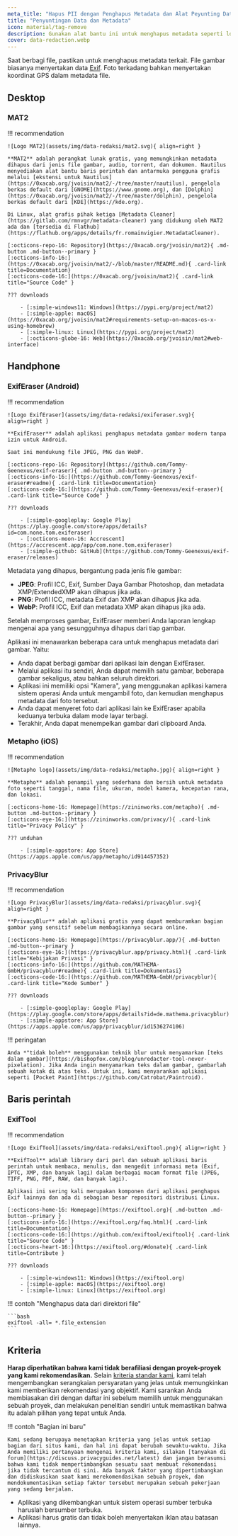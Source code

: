 ```yaml
---
meta_title: "Hapus PII dengan Penghapus Metadata dan Alat Peyunting Data - Privacy Guides"
title: "Penyuntingan Data dan Metadata"
icon: material/tag-remove
description: Gunakan alat bantu ini untuk menghapus metadata seperti lokasi GPS dan informasi identifikasi lainnya dari foto dan file yang Anda bagikan.
cover: data-redaction.webp
---
```


Saat berbagi file, pastikan untuk menghapus metadata terkait. File gambar biasanya menyertakan data [Exif](https://en.wikipedia.org/wiki/Exif). Foto terkadang bahkan menyertakan koordinat GPS dalam metadata file.

## Desktop

### MAT2

!!! recommendation

    ![Logo MAT2](assets/img/data-redaksi/mat2.svg){ align=right }
    
    **MAT2** adalah perangkat lunak gratis, yang memungkinkan metadata dihapus dari jenis file gambar, audio, torrent, dan dokumen. Nautilus menyediakan alat bantu baris perintah dan antarmuka pengguna grafis melalui [ekstensi untuk Nautilus] (https://0xacab.org/jvoisin/mat2/-/tree/master/nautilus), pengelola berkas default dari [GNOME](https://www.gnome.org), dan [Dolphin](https://0xacab.org/jvoisin/mat2/-/tree/master/dolphin), pengelola berkas default dari [KDE](https://kde.org).
    
    Di Linux, alat grafis pihak ketiga [Metadata Cleaner] (https://gitlab.com/rmnvgr/metadata-cleaner) yang didukung oleh MAT2 ada dan [tersedia di Flathub] (https://flathub.org/apps/details/fr.romainvigier.MetadataCleaner).
    
    [:octicons-repo-16: Repository](https://0xacab.org/jvoisin/mat2){ .md-button .md-button--primary }
    [:octicons-info-16:](https://0xacab.org/jvoisin/mat2/-/blob/master/README.md){ .card-link title=Documentation}
    [:octicons-code-16:](https://0xacab.org/jvoisin/mat2){ .card-link title="Source Code" }
    
    ??? downloads
    
        - [:simple-windows11: Windows](https://pypi.org/project/mat2)
        - [:simple-apple: macOS](https://0xacab.org/jvoisin/mat2#requirements-setup-on-macos-os-x-using-homebrew)
        - [:simple-linux: Linux](https://pypi.org/project/mat2)
        - [:octicons-globe-16: Web](https://0xacab.org/jvoisin/mat2#web-interface)

## Handphone

### ExifEraser (Android)

!!! recommendation

    ![Logo ExifEraser](assets/img/data-redaksi/exiferaser.svg){ align=right }
    
    **ExifEraser** adalah aplikasi penghapus metadata gambar modern tanpa izin untuk Android.
    
    Saat ini mendukung file JPEG, PNG dan WebP.
    
    [:octicons-repo-16: Repository](https://github.com/Tommy-Geenexus/exif-eraser){ .md-button .md-button--primary }
    [:octicons-info-16:](https://github.com/Tommy-Geenexus/exif-eraser#readme){ .card-link title=Documentation}
    [:octicons-code-16:](https://github.com/Tommy-Geenexus/exif-eraser){ .card-link title="Source Code" }
    
    ??? downloads
    
        - [:simple-googleplay: Google Play](https://play.google.com/store/apps/details?id=com.none.tom.exiferaser)
        - [:octicons-moon-16: Accrescent](https://accrescent.app/app/com.none.tom.exiferaser)
        - [:simple-github: GitHub](https://github.com/Tommy-Geenexus/exif-eraser/releases)

Metadata yang dihapus, bergantung pada jenis file gambar:

- **JPEG**: Profil ICC, Exif, Sumber Daya Gambar Photoshop, dan metadata XMP/ExtendedXMP akan dihapus jika ada.
- **PNG**: Profil ICC, metadata Exif dan XMP akan dihapus jika ada.
- **WebP**: Profil ICC, Exif dan metadata XMP akan dihapus jika ada.

Setelah memproses gambar, ExifEraser memberi Anda laporan lengkap mengenai apa yang sesungguhnya dihapus dari tiap gambar.

Aplikasi ini menawarkan beberapa cara untuk menghapus metadata dari gambar. Yaitu:

- Anda dapat berbagi gambar dari aplikasi lain dengan ExifEraser.
- Melalui aplikasi itu sendiri, Anda dapat memilih satu gambar, beberapa gambar sekaligus, atau bahkan seluruh direktori.
- Aplikasi ini memiliki opsi "Kamera", yang menggunakan aplikasi kamera sistem operasi Anda untuk mengambil foto, dan kemudian menghapus metadata dari foto tersebut.
- Anda dapat menyeret foto dari aplikasi lain ke ExifEraser apabila keduanya terbuka dalam mode layar terbagi.
- Terakhir, Anda dapat menempelkan gambar dari clipboard Anda.

### Metapho (iOS)

!!! recommendation

    ![Metapho logo](assets/img/data-redaksi/metapho.jpg){ align=right }
    
    **Metapho** adalah penampil yang sederhana dan bersih untuk metadata foto seperti tanggal, nama file, ukuran, model kamera, kecepatan rana, dan lokasi.
    
    [:octicons-home-16: Homepage](https://zininworks.com/metapho){ .md-button .md-button--primary }
    [:octicons-eye-16:](https://zininworks.com/privacy/){ .card-link title="Privacy Policy" }
    
    ??? unduhan
    
        - [:simple-appstore: App Store](https://apps.apple.com/us/app/metapho/id914457352)

### PrivacyBlur

!!! recommendation

    ![Logo PrivacyBlur](assets/img/data-redaksi/privacyblur.svg){ align=right }
    
    **PrivacyBlur** adalah aplikasi gratis yang dapat memburamkan bagian gambar yang sensitif sebelum membagikannya secara online.
    
    [:octicons-home-16: Homepage](https://privacyblur.app/){ .md-button .md-button--primary }
    [:octicons-eye-16:](https://privacyblur.app/privacy.html){ .card-link title="Kebijakan Privasi" }
    [:octicons-info-16:](https://github.com/MATHEMA-GmbH/privacyblur#readme){ .card-link title=Dokumentasi}
    [:octicons-code-16:](https://github.com/MATHEMA-GmbH/privacyblur){ .card-link title="Kode Sumber" }
    
    ??? downloads
    
        - [:simple-googleplay: Google Play](https://play.google.com/store/apps/details?id=de.mathema.privacyblur)
        - [:simple-appstore: App Store](https://apps.apple.com/us/app/privacyblur/id1536274106)

!!! peringatan

    Anda *"tidak boleh** menggunakan teknik blur untuk menyamarkan [teks dalam gambar](https://bishopfox.com/blog/unredacter-tool-never-pixelation). Jika Anda ingin menyamarkan teks dalam gambar, gambarlah sebuah kotak di atas teks. Untuk ini, kami menyarankan aplikasi seperti [Pocket Paint](https://github.com/Catrobat/Paintroid).

## Baris perintah

### ExifTool

!!! recommendation

    ![Logo ExifTool](assets/img/data-redaksi/exiftool.png){ align=right }
    
    **ExifTool** adalah library dari perl dan sebuah aplikasi baris perintah untuk membaca, menulis, dan mengedit informasi meta (Exif, IPTC, XMP, dan banyak lagi) dalam berbagai macam format file (JPEG, TIFF, PNG, PDF, RAW, dan banyak lagi).
    
    Aplikasi ini sering kali merupakan komponen dari aplikasi penghapus Exif lainnya dan ada di sebagian besar repositori distribusi Linux.
    
    [:octicons-home-16: Homepage](https://exiftool.org){ .md-button .md-button--primary }
    [:octicons-info-16:](https://exiftool.org/faq.html){ .card-link title=Documentation}
    [:octicons-code-16:](https://github.com/exiftool/exiftool){ .card-link title="Source Code" }
    [:octicons-heart-16:](https://exiftool.org/#donate){ .card-link title=Contribute }
    
    ??? downloads
    
        - [:simple-windows11: Windows](https://exiftool.org)
        - [:simple-apple: macOS](https://exiftool.org)
        - [:simple-linux: Linux](https://exiftool.org)

!!! contoh "Menghapus data dari direktori file"

    ```bash
    exiftool -all= *.file_extension
    ```

## Kriteria

**Harap diperhatikan bahwa kami tidak berafiliasi dengan proyek-proyek yang kami rekomendasikan.** Selain [kriteria standar kami](about/criteria.md), kami telah mengembangkan serangkaian persyaratan yang jelas untuk memungkinkan kami memberikan rekomendasi yang objektif. Kami sarankan Anda membiasakan diri dengan daftar ini sebelum memilih untuk menggunakan sebuah proyek, dan melakukan penelitian sendiri untuk memastikan bahwa itu adalah pilihan yang tepat untuk Anda.

!!! contoh "Bagian ini baru"

    Kami sedang berupaya menetapkan kriteria yang jelas untuk setiap bagian dari situs kami, dan hal ini dapat berubah sewaktu-waktu. Jika Anda memiliki pertanyaan mengenai kriteria kami, silakan [tanyakan di forum](https://discuss.privacyguides.net/latest) dan jangan berasumsi bahwa kami tidak mempertimbangkan sesuatu saat membuat rekomendasi jika tidak tercantum di sini. Ada banyak faktor yang dipertimbangkan dan didiskusikan saat kami merekomendasikan sebuah proyek, dan mendokumentasikan setiap faktor tersebut merupakan sebuah pekerjaan yang sedang berjalan.

- Aplikasi yang dikembangkan untuk sistem operasi sumber terbuka haruslah bersumber terbuka.
- Aplikasi harus gratis dan tidak boleh menyertakan iklan atau batasan lainnya.

